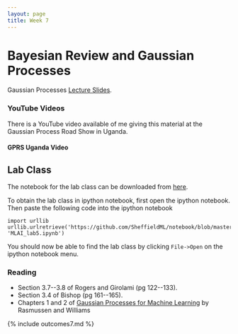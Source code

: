 ```yaml
---
layout: page
title: Week 7
---
```


Bayesian Review and Gaussian Processes
======================================

Gaussian Processes [Lecture Slides](./assets/w7_gaussianProcesses.pdf).

### YouTube Videos

There is a YouTube video available of me giving this material at the
Gaussian Process Road Show in Uganda.

#### GPRS Uganda Video

Lab Class
---------

The notebook for the lab class can be downloaded from
[here](http://nbviewer.ipython.org/github/SheffieldML/notebook/blob/master/lab_classes/machine_learning/MLAI_lab5.ipynb).

To obtain the lab class in ipython notebook, first open the ipython
notebook. Then paste the following code into the ipython notebook

    import urllib
    urllib.urlretrieve('https://github.com/SheffieldML/notebook/blob/master/lab_classes/machine_learning/MLAI_lab5.ipynb', 'MLAI_lab5.ipynb')

You should now be able to find the lab class by clicking `File->Open` on
the ipython notebook menu.

### Reading

-   Section 3.7--3.8 of Rogers and Girolami (pg 122--133).
-   Section 3.4 of Bishop (pg 161--165).
-   Chapters 1 and 2 of [Gaussian Processes for Machine
    Learning](http://www.gaussianprocess.org/gpml/chapters/) by
    Rasmussen and Williams

{% include outcomes7.md %}
